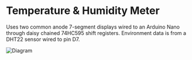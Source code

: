# Temperature & Humidity Meter

Uses two common anode 7-segment displays wired to an Arduino Nano through daisy chained 74HC595 shift registers. Environment data is from a DHT22 sensor wired to pin D7.

![Diagram](https://i.imgur.com/hT1nkMN.png)
